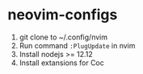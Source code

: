 # neovim-configs
1. git clone to ~/.config/nvim
2. Run command `:PlugUpdate` in nvim
3. Install nodejs >= 12.12
4. Install extansions for Coc
